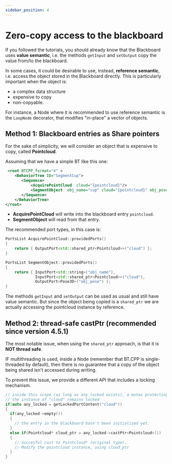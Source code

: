 ```yaml
---
sidebar_position: 4
---
```


# Zero-copy access to the blackboard

If you followed the tutorials, you should already know that the Blackboard uses **value semantic**, i.e. 
the methods `getInput` and `setOutput` copy the value from/to the blackboard.

In some cases, it could be desirable to use, instead, **reference semantic**, i.e. access the 
object stored in the Blackboard directly. This is particularly important when the object is:

- a complex data structure
- expensive to copy
- non-copyable.

For instance, a Node where it is recommended to use reference semantic is the
`LoopNode` decorator, that modifies "in-place" a vector of objects.


## Method 1: Blackboard entries as Share pointers

For the sake of simplicity, we will consider an object that is expensive to copy,
 called **Pointcloud**.

 Assuming that we have a simple BT like this one:

 ```xml 
  <root BTCPP_format="4" >
     <BehaviorTree ID="SegmentCup">
        <Sequence>
            <AcquirePointCloud  cloud="{pointcloud}"/>
            <SegmentObject  obj_name="cup" cloud="{pointcloud}" obj_pose="{pose}"/>
        </Sequence>
     </BehaviorTree>
 </root>
 ```

 - **AcquirePointCloud** will write into the blackboard entry `pointcloud`.
 - **SegmentObject** will read from that entry.

 The recommended port types, in this case is:

```cpp
PortsList AcquirePointCloud::providedPorts()
{
    return { OutputPort<std::shared_ptr<Pointcloud>>("cloud") };
}

PortsList SegmentObject::providedPorts()
{
    return { InputPort<std::string>("obj_name"),
             InputPort<std::shared_ptr<Pointcloud>>("cloud"),
             OutputPort<Pose3D>("obj_pose") };
}
```

The methods `getInput` and `setOutput` can be used as usual and still have value semantic.
But since the object being copied is a `shared_ptr` we are actually accessing the
pointcloud instance by reference.

## Method 2: thread-safe castPtr (recommended since version 4.5.1)

The most notable issue, when using the `shared_ptr` approach, is that it is **NOT thread safe**.

IF multithreading is used, inside a Node (remember that BT.CPP is single-threaded by default),
then there is no guarantee that a copy of the object being shared isn't accessed during writing.

To prevent this issue, we provide a different API that includes a locking mechanism.


```cpp
// inside this scope (as long as any_locked exists), a mutex protecting 
// the instance of "cloud" remains locked
if(auto any_locked = getLockedPortContent("cloud"))
{
  if(any_locked->empty())
  {
    // the entry in the blackboard hasn't been initialized yet.
  }
  else if(Pointcloud* cloud_ptr = any_locked->castPtr<Pointcloud>())
  {
    // Succesful cast to Pointcloud* (original type).
    // Modify the pointcloud instance, using cloud_ptr
  }
}
```

